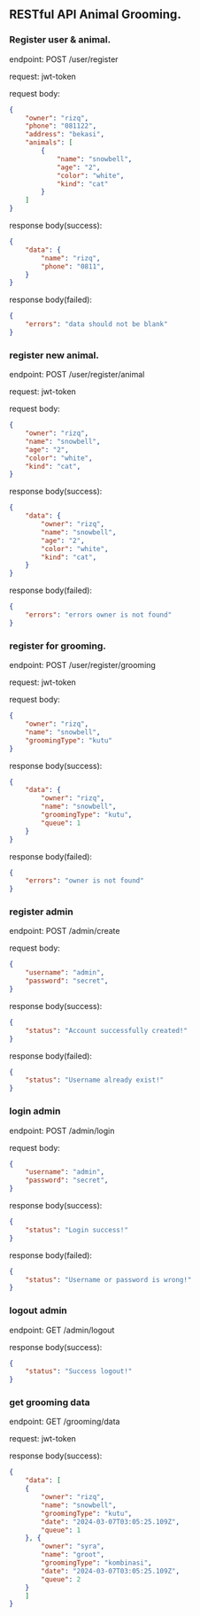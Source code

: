 ## RESTful API Animal Grooming.

### Register user & animal.
endpoint: POST /user/register

request: jwt-token

request body:

```json
{
    "owner": "rizq",
    "phone": "081122",
    "address": "bekasi",
    "animals": [
        {
            "name": "snowbell",
            "age": "2",
            "color": "white",
            "kind": "cat"
        }
    ]
}
```

response body(success):
```json
{
    "data": {
        "name": "rizq",
        "phone": "0811",
    }
}
```

response body(failed):
```json
{
    "errors": "data should not be blank"
}
```

### register new animal.
endpoint: POST /user/register/animal

request: jwt-token

request body:
```json
{
    "owner": "rizq", 
    "name": "snowbell",
    "age": "2",
    "color": "white",
    "kind": "cat",
}
```

response body(success):
```json
{
    "data": {
        "owner": "rizq", 
        "name": "snowbell",
        "age": "2",
        "color": "white",
        "kind": "cat",
    }
}
```

response body(failed):
```json
{
    "errors": "errors owner is not found"
}
```

### register for grooming.
endpoint: POST /user/register/grooming

request: jwt-token

request body:
```json
{
    "owner": "rizq", 
    "name": "snowbell",
    "groomingType": "kutu"
}
```

response body(success):
```json
{
    "data": {
        "owner": "rizq", 
        "name": "snowbell",
        "groomingType": "kutu",
        "queue": 1
    }
}
```

response body(failed):
```json
{
    "errors": "owner is not found"
}
```

### register admin
endpoint: POST /admin/create

request body:
```json
{
    "username": "admin",
    "password": "secret",
}
```

response body(success):
```json
{
    "status": "Account successfully created!"
}
```

response body(failed):
```json
{
    "status": "Username already exist!"
}
```

### login admin
endpoint: POST /admin/login

request body:
```json
{
    "username": "admin",
    "password": "secret",
}
```

response body(success):
```json
{
    "status": "Login success!"
}
```

response body(failed):
```json
{
    "status": "Username or password is wrong!"
}
```

### logout admin
endpoint: GET /admin/logout

response body(success):
```json
{
    "status": "Success logout!"
}
```

### get grooming data
endpoint: GET /grooming/data

request: jwt-token

response body(success):
```json
{
    "data": [
    {
        "owner": "rizq",
        "name": "snowbell",
        "groomingType": "kutu",
        "date": "2024-03-07T03:05:25.109Z",
        "queue": 1
    }, {
        "owner": "syra",
        "name": "groot",
        "groomingType": "kombinasi",
        "date": "2024-03-07T03:05:25.109Z",
        "queue": 2
    }
    ]
}